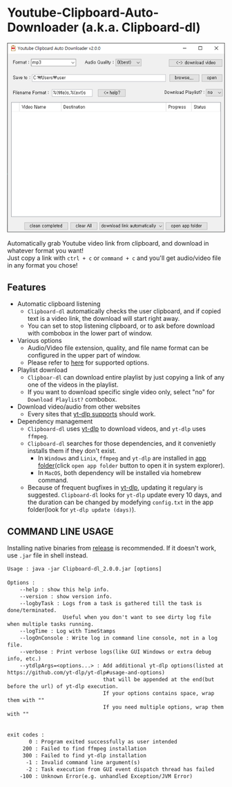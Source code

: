 # Youtube-Clipboard-Auto-Downloader (a.k.a. Clipboard-dl)

![](./screenshot.png)

Automatically grab Youtube video link from clipboard, and download in whatever format you want!  
Just copy a link with `ctrl + c` or `command + c` and you'll get audio/video file in any format you chose!

## Features

* Automatic clipboard listening
	* `Clipboard-dl` automatically checks the user clipboard, and if copied text is a  video link, the download will start right away.
	* You can set to stop listening clipboard, or to ask before download with combobox in the lower part of window.
* Various options
	* Audio/Video file extension, quality, and file name format can be configured in the upper part of window.
	* Please refer to [here](https://github.com/yt-dlp/yt-dlp#output-template) for supported options.
* Playlist download
	* `Clipboar-dl` can download entire playlist by just copying a link of any one of the videos in the playlist.
	* If you want to download specific single video only, select "no" for `Download Playlist?` combobox.
* Download video/audio from other websites  
	* Every sites that [yt-dlp supports](https://github.com/yt-dlp/yt-dlp/blob/master/supportedsites.md) should work.
* Dependency management
	* `Clipboard-dl` uses [yt-dlp](https://github.com/yt-dlp/yt-dlp) to download videos, and `yt-dlp` uses `ffmpeg`.
	* `Clipboard-dl` searches for those dependencies, and it convenietly installs them if they don't exist.
		* In `Windows` and `Linix`, `ffmpeg` and `yt-dlp` are installed in [app folder](https://github.com/awidesky/ProjectPath?tab=readme-ov-file#results-in-macos)(click `open app folder` button to open it in system explorer).
		* In `MacOS`, both dependency will be installed via homebrew command.
	* Because of frequent bugfixes in [yt-dlp](https://github.com/yt-dlp/yt-dlp/releases), updating it regulary is suggested. `Clipboard-dl` looks for `yt-dlp` update every 10 days, and the duration can be changed by modefying `config.txt` in the app folder(look for `yt-dlp update (days)`).

## COMMAND LINE USAGE

Installing native binaries from [release](https://github.com/awidesky/Youtube-Clipboard-Auto-Downloader4J/releases) is recommended.
If it doesn't work, use `.jar` file in shell instead.

```
Usage : java -jar Clipboard-dl_2.0.0.jar [options]

Options :
    --help : show this help info.
    --version : show version info.
    --logbyTask : Logs from a task is gathered till the task is done/terminated.
                  Useful when you don't want to see dirty log file when multiple tasks running.
    --logTime : Log with TimeStamps
    --logOnConsole : Write log in command line console, not in a log file.
    --verbose : Print verbose logs(like GUI Windows or extra debug info, etc.)
    --ytdlpArgs=<options...> : Add additional yt-dlp options(listed at https://github.com/yt-dlp/yt-dlp#usage-and-options)
                               that will be appended at the end(but before the url) of yt-dlp execution.
                               If your options contains space, wrap them with ""
                               If you need multiple options, wrap them with ""


exit codes :
       0 : Program exited successfully as user intended
     200 : Failed to find ffmpeg installation
     300 : Failed to find yt-dlp installation
      -1 : Invalid command line argument(s)
      -2 : Task execution from GUI event dispatch thread has failed
    -100 : Unknown Error(e.g. unhandled Exception/JVM Error)
```
